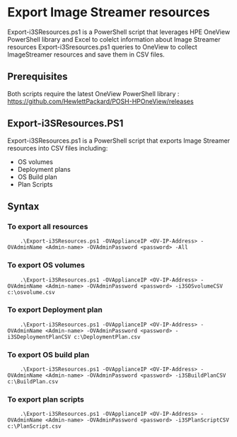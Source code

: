 # Export Image Streamer resources

Export-i3SResources.ps1 is a PowerShell script that leverages HPE OneView PowerShell library and Excel to colelct information about Image Streamer resources 
Export-i3Sresources.ps1 queries to OneView to collect ImageStreamer resources and save them in CSV files.

## Prerequisites
Both scripts require the latest OneView PowerShell library : https://github.com/HewlettPackard/POSH-HPOneView/releases





## Export-i3SResources.PS1 

Export-i3SResources.ps1 is a PowerShell script that exports Image Streamer resources into CSV files including:
   * OS volumes
   * Deployment plans
   * OS Build plan
   * Plan Scripts


## Syntax

### To export all resources

```
    .\Export-i3SResources.ps1 -OVApplianceIP <OV-IP-Address> -OVAdminName <Admin-name> -OVAdminPassword <password> -All

```

### To export OS volumes

```
    .\Export-i3SResources.ps1 -OVApplianceIP <OV-IP-Address> -OVAdminName <Admin-name> -OVAdminPassword <password> -i3SOSvolumeCSV c:\osvolume.csv

```

### To export Deployment plan

```
    .\Export-i3SResources.ps1 -OVApplianceIP <OV-IP-Address> -OVAdminName <Admin-name> -OVAdminPassword <password> -i3SDeploymentPlanCSV c:\DeploymentPlan.csv

```

### To export OS build plan

```
    .\Export-i3SResources.ps1 -OVApplianceIP <OV-IP-Address> -OVAdminName <Admin-name> -OVAdminPassword <password> -i3SBuildPlanCSV c:\BuildPlan.csv

```

### To export plan scripts

```
    .\Export-i3SResources.ps1 -OVApplianceIP <OV-IP-Address> -OVAdminName <Admin-name> -OVAdminPassword <password> -i3SPlanScriptCSV c:\PlanScript.csv

```




